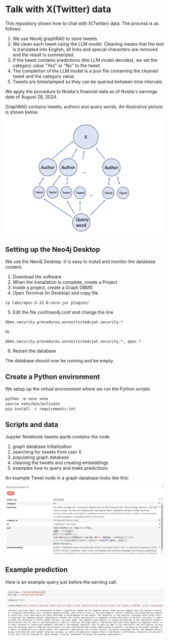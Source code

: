# Talk with X(Twitter) data

This repository shows how to chat with X(Twitter) data.  The process is as follows:

1) We use Neo4j graphRAG to store tweets.
2) We clean each tweet using the LLM model. Cleaning means that the text is translated into English, all links and special characters are removed and the result is summarized.
3) If the tweet contains predictions (the LLM model decides), we set the category value "Yes" or "No" to the tweet.
4) The completion of the LLM model is a json file containing the cleaned tweet and the category value.
5) Tweets are timestamped so they can be queried between time intervals.

We apply the procedure to Nvidia's financial data as of Nvidia's earnings date of August 28, 2024.

GraphRAG contains tweets, authors and query words. An illustrative picture is shown below.

![Talk-to-X-Twitter--data](images/tweet_graph.jpg)

## Setting up the Neo4j Desktop

We use the Neo4j Desktop. It is easy to install and monitor the database content. 

1. Download the software
2. When the installation is complete, create a Project
3. Inside a project, create a Graph DBMS
4. Open Terminal (in Desktop) and copy file 
```console
cp labs/apoc-5.22.0-core.jar plugins/
```
5. Edit the file conf/neo4j.conf and change the line
```console
dbms.security.procedures.unrestricted=jwt.security.*
```
to 
```console
dbms.security.procedures.unrestricted=jwt.security.*, apoc.*
```
6. Restart the database

The database should now be running and be empty.

## Create a Python environment

We setup up the virtual environment where we run the Python scripts

```console
python -m venv venv
source venv/bin/activate
pip install -r requirements.txt
```
## Scripts and data

Jupyter Notebook tweets.ipynb contains the code

1) graph database initialization
2) searching for tweets from user X
3) populating graph database
4) cleaning the tweets and creating embeddings
5) examples how to query and make predictions

An example Tweet node in a graph database looks like this:

![Talk-to-X-Twitter--data](images/tweet_node_example.jpg)

## Example prediction

Here is an example query just before the earning call:

![Talk-to-X-Twitter--data](images/result1.jpg)
